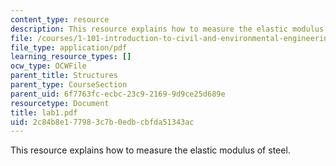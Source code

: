 ```yaml
---
content_type: resource
description: This resource explains how to measure the elastic modulus of steel.
file: /courses/1-101-introduction-to-civil-and-environmental-engineering-design-i-fall-2005/2c84b8e177983c7b0edbcbfda51343ac_lab1.pdf
file_type: application/pdf
learning_resource_types: []
ocw_type: OCWFile
parent_title: Structures
parent_type: CourseSection
parent_uid: 6f7763fc-ecbc-23c9-2169-9d9ce25d689e
resourcetype: Document
title: lab1.pdf
uid: 2c84b8e1-7798-3c7b-0edb-cbfda51343ac
---
```

This resource explains how to measure the elastic modulus of steel.

